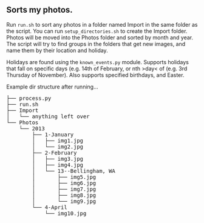 ## Sorts my photos.

Run `run.sh` to sort any photos in a folder named Import in the same folder as
the script.  You can run `setup_directories.sh` to create the Import folder.
Photos will be moved into the Photos folder and sorted by month and year. The
script will try to find groups in the folders that get new images, and name
them by their location and holiday.

Holidays are found using the `known_events.py` module. Supports holidays that
fall on specific days (e.g. 14th of February, or nth &gt;day&lt; of <month> (e.g. 3rd
Thursday of November). Also supports specified birthdays, and Easter.

Example dir structure after running...

<pre>
├── process.py
├── run.sh
├── Import
│   └── anything left over
└── Photos
    └── 2013
        ├── 1-January
        │   ├── img1.jpg
        │   └── img2.jpg
        ├── 2-February
        │   ├── img3.jpg
        │   ├── img4.jpg
        │   └── 13--Bellingham, WA
        │       ├── img5.jpg
        │       ├── img6.jpg
        │       ├── img7.jpg
        │       ├── img8.jpg
        │       └── img9.jpg
        └── 4-April
            └── img10.jpg
</pre>
